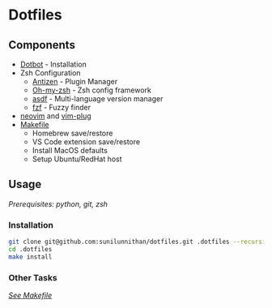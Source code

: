 # Dotfiles

## Components

- [Dotbot](https://github.com/anishathalye/dotbot) - Installation
- Zsh Configuration
  - [Antizen](https://github.com/zsh-users/antigen) - Plugin Manager
  - [Oh-my-zsh](https://github.com/robbyrussell/oh-my-zsh) - Zsh config framework
  - [asdf](https://github.com/asdf-vm/asdf) - Multi-language version manager
  - [fzf](https://github.com/junegunn/fzf) - Fuzzy finder
- [neovim](https://github.com/neovim/neovim) and [vim-plug](https://github.com/junegunn/vim-plug)
- [Makefile](./Makefile)
  - Homebrew save/restore
  - VS Code extension save/restore
  - Install MacOS defaults
  - Setup Ubuntu/RedHat host


## Usage

*Prerequisites: python, git, zsh*

### Installation

```sh
git clone git@github.com:sunilunnithan/dotfiles.git .dotfiles --recursive
cd .dotfiles
make install
```

### Other Tasks

*[See Makefile](./Makefile)*

